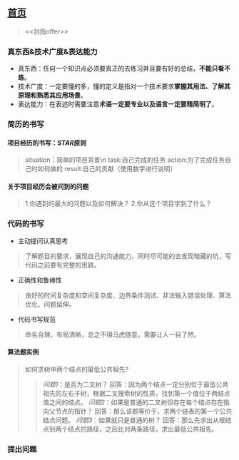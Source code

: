 ## [首页](https://kingkh1995.github.io/blog/)
> <<剑指offer>>

### 真东西&技术广度&表达能力
* 真东西：任何一个知识点必须要真正的去练习并且要有好的总结，**不能只看不练**。
* 技术广度：一定要懂的多，懂的定义是指对一个技术要求**掌握其用法、了解其原理和熟悉其应用场景**。
* 表达能力：在表述时需要注意**术语一定要专业以及语言一定要精简明了**。

### 简历的书写
#### 项目经历的书写：*STAR*原则
> situation：简单的项目背景\n
  task:自己完成的任务
  action:为了完成任务自己时如何做的
  result:自己的贡献（使用数字进行说明）
  
#### 关于项目经历会被问到的问题
> 1.你遇到的最大的问题以及如何解决？
  2.你从这个项目学到了什么？
  
### 代码的书写
* 主动提问认真思考
> 了解题目的要求，展现自己的沟通能力，同时尽可能的去发现暗藏的坑，写代码之前要有完整的思路。
* 正确性和鲁棒性
> 良好的时间复杂度和空间复杂度、边界条件测试、非法输入错误处理、算法优化、问题延伸。
* 代码书写规范
> 命名合理，布局清晰，总之不得马虎随意，需要让人一目了然。

#### 算法题实例
> 如何求树中两个结点的最低公共祖先?
>> *问题1*：是否为二叉树？
   回答：因为两个结点一定分别位于最低公共祖先的左右子树，根据二叉搜索树的性质，找到第一个值位于两结点值之间的结点。
   *问题2*：如果是普通的二叉树但存在每个结点存在指向父节点的指针？
   回答：那么该题等价于，求两个链表的第一个公共结点问题。
   *问题3*：如果就只是普通的树？
   回答：那么先求出从根结点到两个结点的路径，之后比对两条路径，求出最低公共祖先。

### 提出问题
